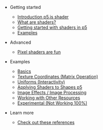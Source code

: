 * Getting started
    * [Introduction p5.js shader](/)
    * [What are shaders?](./docs/what-are-shaders.md)
    * [Getting started with shaders in p5](./docs/getting-started-with-shaders-in-p5.md)
    * [Examples](./docs/examples.md)

* Advanced
    * [Pixel shaders are fun](/) 
    
* Examples
   * [Basics](./docs/examples/basic.md)
   * [Texture Coordinates (Matrix Operation)](./docs/examples/texture_coordinates.md)
   * [Uniforms (Interactivity)](./docs/examples/interactivity.md)
   * [Applying Shaders to Shapes p5](./docs/examples/shaders_to_shapes.md)
   * [Image Effects / Image Processing](./docs/examples/image_effects.md)
   * [Working with Other Resources](./docs/examples/other_resources.md)
   * [Experimental (Not Working 100%)](./docs/examples/experimental.md)


* Learn more
   * [Check out these references](./docs/examples/continue-learning.md)
